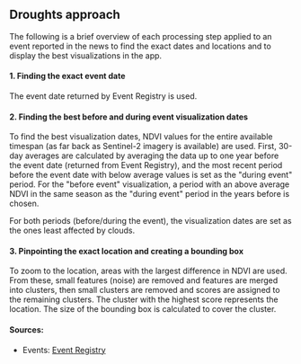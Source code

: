 ## Droughts approach
The following is a brief overview of each processing step applied to an event reported in the news to find the exact dates and locations and to display the best visualizations in the app.

#### 1. Finding the exact event date 
The event date returned by Event Registry is used.

#### 2. Finding the best before and during event visualization dates
To find the best visualization dates, NDVI values for the entire available timespan (as far back as Sentinel-2 imagery is available) are used. First, 30-day averages are calculated by averaging the data up to one year before the event date (returned from Event Registry), and the most recent period before the event date with below average values is set as the "during event" period. For the "before event" visualization, a period with an above average NDVI in the same season as the "during event" period in the years before is chosen.

For both periods (before/during the event), the visualization dates are set as the ones least affected by clouds.

#### 3. Pinpointing the exact location and creating a bounding box
To zoom to the location, areas with the largest difference in NDVI are used. From these, small features (noise) are removed and features are merged into clusters, then small clusters are removed and scores are assigned to the remaining clusters. The cluster with the highest score represents the location. The size of the bounding box is calculated to cover the cluster.

#### Sources:
- Events: [Event Registry](https://eventregistry.org/)